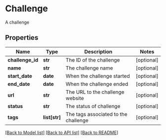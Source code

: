 # Challenge

A challenge
## Properties
Name | Type | Description | Notes
------------ | ------------- | ------------- | -------------
**challenge_id** | **str** | The ID of the challenge | [optional] 
**name** | **str** | The challenge name | [optional] 
**start_date** | **date** | When the challenge started | [optional] 
**end_date** | **date** | When the challenge ended | [optional] 
**url** | **str** | The URL to the challenge website | [optional] 
**status** | **str** | The status of challenge | [optional] 
**tags** | **list[str]** | The tags associated to the challenge | [optional] 

[[Back to Model list]](../README.md#documentation-for-models) [[Back to API list]](../README.md#documentation-for-api-endpoints) [[Back to README]](../README.md)


